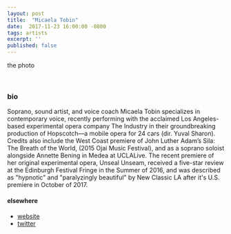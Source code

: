 ```yaml
---
layout: post
title:  "Micaela Tobin"
date:  2017-11-23 16:00:00 -0800
tags: artists
excerpt: ''
published: false
---
```


the photo

<br/>


### bio
Soprano, sound artist, and voice coach Micaela Tobin specializes in contemporary voice, recently performing with the acclaimed Los Angeles-based experimental opera company The Industry in their groundbreaking production of Hopscotch—a mobile opera for 24 cars (dir. Yuval Sharon). Credits also include the West Coast premiere of John Luther Adam’s Sila: The Breath of the World, (2015 Ojai Music Festival), and as a soprano soloist alongside Annette Bening in Medea at UCLALive. The recent premiere of her original experimental opera, Unseal Unseam, received a five-star review at the Edinburgh Festival Fringe in the Summer of 2016, and was described as "hypnotic" and "paralyzingly beautiful" by New Classic LA after it's U.S. premiere in October of 2017.
<br/>


#### elsewhere

* [website](http://www.micaelatobin.com)
* [twitter](https://twitter.com/murkymicky)
